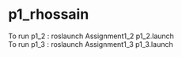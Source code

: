# p1_rhossain
To run p1_2 : roslaunch Assignment1_2 p1_2.launch   
To run p1_3 : roslaunch Assignment1_3 p1_3.launch 
